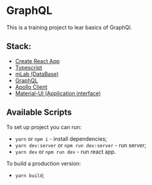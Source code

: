 #  GraphQL
This is a training project to lear basics of GraphQl.

## Stack:
- [Create React App](https://github.com/facebook/create-react-app)
- [Typescript](https://www.typescriptlang.org/)
- [mLab (DataBase)](https://mlab.com)
- [GraphQL](https://graphql.org/)
- [Apollo Client](https://www.apollographql.com/docs/react/)
- [Material-UI (Application interface)](https://material-ui.com)

## Available Scripts

To set up project you can run:
- `yarn` or `npm i` - install dependencies;
- `yarn dev:server` or `npm run dev:server` - run server;
- `yarn dev` or `npm run dev` - run react app.

To build a production version:
- `yarn build`;
